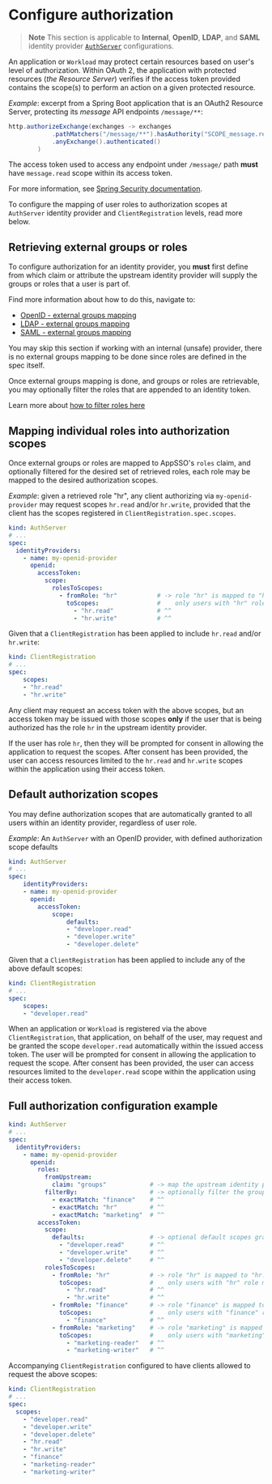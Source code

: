 # Configure authorization

> **Note** This section is applicable to **Internal**, **OpenID**, **LDAP**, and **SAML** identity provider
> [`AuthServer`](../crds/authserver.md) configurations.

An application or `Workload` may protect certain resources based on user's level of authorization. Within OAuth 2, the application
with protected resources (_the Resource Server_) verifies if the access token provided contains the scope(s) to perform
an action on a given protected resource.

_Example_: excerpt from a Spring Boot application that is an OAuth2 Resource Server, protecting its _message_ 
API endpoints `/message/**`:

```java
http.authorizeExchange(exchanges -> exchanges
			.pathMatchers("/message/**").hasAuthority("SCOPE_message.read")
			.anyExchange().authenticated()
        )
```

The access token used to access any endpoint under `/message/` path **must** have `message.read` scope within its access
token.

For more information, see [Spring Security documentation](https://docs.spring.io/spring-security/reference/servlet/oauth2/resource-server/jwt.html#oauth2resourceserver-jwt-sansboot).

To configure the mapping of user roles to authorization scopes at `AuthServer` identity provider and `ClientRegistration` levels,
read more below.

## Retrieving external groups or roles

To configure authorization for an identity provider, you **must** first define from which claim or attribute the
upstream identity provider will supply the groups or roles that a user is part of. 

Find more information about how to do this, navigate to:

- [OpenID - external groups mapping](./identity-providers.md#openid-external-groups-mapping)
- [LDAP - external groups mapping](./identity-providers.md#ldap-external-groups-mapping)
- [SAML - external groups mapping](./identity-providers.md#openid-external-groups-mapping)

You may skip this section if working with an internal (unsafe) provider, there is no external groups mapping to be done since
roles are defined in the spec itself.

Once external groups mapping is done, and groups or roles are retrievable, you may optionally
filter the roles that are appended to an identity token.

Learn more about [how to filter roles here](./identity-providers.md#roles-filtering)

## Mapping individual roles into authorization scopes

Once external groups or roles are mapped to AppSSO's `roles` claim, and optionally filtered for the desired set of retrieved
roles, each role may be mapped to the desired authorization scopes.

_Example_: given a retrieved role "hr", any client authorizing via `my-openid-provider` may request scopes
`hr.read` and/or `hr.write`, provided that the client has the scopes registered in `ClientRegistration.spec.scopes`.

```yaml
kind: AuthServer
# ...
spec:
  identityProviders:
    - name: my-openid-provider
      openid:
        accessToken:
          scope:
            rolesToScopes:
              - fromRole: "hr"           # -> role "hr" is mapped to "hr.read", "hr.write" scopes
                toScopes:                #    only users with "hr" role may be issued access token with these scopes
                  - "hr.read"            # ^^
                  - "hr.write"           # ^^
```

Given that a `ClientRegistration` has been applied to include `hr.read` and/or `hr.write`:

```yaml
kind: ClientRegistration
# ...
spec:
    scopes:
    - "hr.read"
    - "hr.write" 
```

Any client may request an access token with the above scopes, but an access token may be issued with those scopes **only**
if the user that is being authorized has the role `hr` in the upstream identity provider.

If the user has role `hr`, then they will be prompted for consent in allowing the application to request the scopes.
After consent has been provided, the user can access resources limited to the `hr.read` and `hr.write` scopes within
the application using their access token.

## <a id='default-scopes'></a> Default authorization scopes

You may define authorization scopes that are automatically granted to all users within an identity provider, regardless
of user role.

_Example_: An `AuthServer` with an OpenID provider, with defined authorization scope defaults

```yaml
kind: AuthServer
# ...
spec:
    identityProviders:
    - name: my-openid-provider
      openid:
        accessToken:
            scope:
                defaults:
                - "developer.read"
                - "developer.write"
                - "developer.delete"
```

Given that a `ClientRegistration` has been applied to include any of the above default scopes:

```yaml
kind: ClientRegistration
# ...
spec:
    scopes:
    - "developer.read"
```

When an application or `Workload` is registered via the above `ClientRegistration`, that application, on behalf of the user,
may request and be granted the scope `developer.read` automatically within the issued access token. The user will be prompted for
consent in allowing the application to request the scope. After consent has been provided, the user can access resources
limited to the `developer.read` scope within the application using their access token.

## Full authorization configuration example

```yaml
kind: AuthServer
# ...
spec:
  identityProviders:
    - name: my-openid-provider
      openid:
        roles:
          fromUpstream:
            claim: "groups"            # -> map the upstream identity provider's external groups / roles claim
          filterBy:                    # -> optionally filter the groups/roles retrieved from identity provider
            - exactMatch: "finance"    # ^^
            - exactMatch: "hr"         # ^^
            - exactMatch: "marketing"  # ^^
        accessToken:
          scope:
            defaults:                  # -> optional default scopes granted to any user within identity provider
              - "developer.read"       # ^^
              - "developer.write"      # ^^
              - "developer.delete"     # ^^
          rolesToScopes:
            - fromRole: "hr"           # -> role "hr" is mapped to "hr.read", "hr.write" scopes
              toScopes:                #    only users with "hr" role may be issued access token with these scopes
                - "hr.read"            # ^^
                - "hr.write"           # ^^
            - fromRole: "finance"      # -> role "finance" is mapped to "finance" scope
              toScopes:                #    only users with "finance" role may be issued an access token with this scope
                - "finance"            # ^^
            - fromRole: "marketing"    # -> role "marketing" is mapped to "marketing-reader", "marketing-writer" scopes
              toScopes:                #    only users with "marketing" role may be issued an access token with these scopes
                - "marketing-reader"   # ^^
                - "marketing-writer"   # ^^
```

Accompanying `ClientRegistration` configured to have clients allowed to request the above scopes:

```yaml
kind: ClientRegistration
# ...
spec:
  scopes:
    - "developer.read"
    - "developer.write"
    - "developer.delete"
    - "hr.read"
    - "hr.write"
    - "finance"
    - "marketing-reader"
    - "marketing-writer"
```
